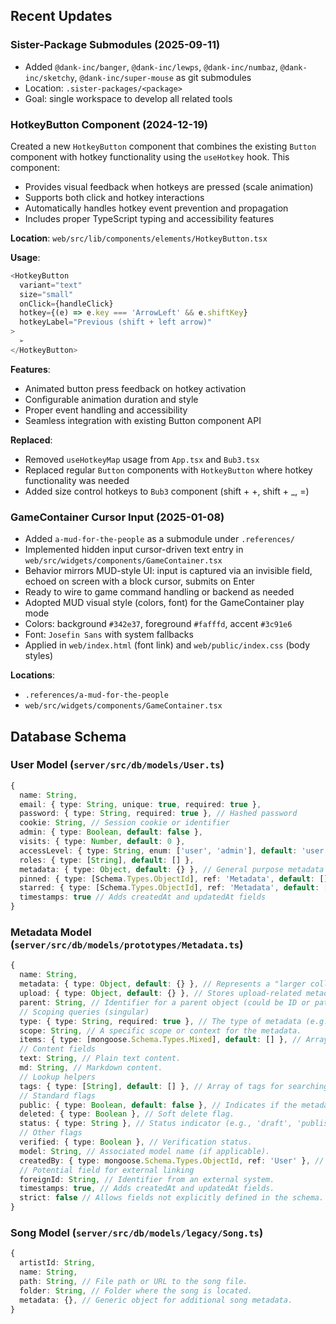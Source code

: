 ## Recent Updates

### Sister-Package Submodules (2025-09-11)

- Added `@dank-inc/banger`, `@dank-inc/lewps`, `@dank-inc/numbaz`, `@dank-inc/sketchy`, `@dank-inc/super-mouse` as git submodules
- Location: `.sister-packages/<package>`
- Goal: single workspace to develop all related tools

### HotkeyButton Component (2024-12-19)

Created a new `HotkeyButton` component that combines the existing `Button` component with hotkey functionality using the `useHotkey` hook. This component:

- Provides visual feedback when hotkeys are pressed (scale animation)
- Supports both click and hotkey interactions
- Automatically handles hotkey event prevention and propagation
- Includes proper TypeScript typing and accessibility features

**Location**: `web/src/lib/components/elements/HotkeyButton.tsx`

**Usage**:

```typescript
<HotkeyButton
  variant="text"
  size="small"
  onClick={handleClick}
  hotkey={(e) => e.key === 'ArrowLeft' && e.shiftKey}
  hotkeyLabel="Previous (shift + left arrow)"
>
  ➢
</HotkeyButton>
```

**Features**:

- Animated button press feedback on hotkey activation
- Configurable animation duration and style
- Proper event handling and accessibility
- Seamless integration with existing Button component API

**Replaced**:

- Removed `useHotkeyMap` usage from `App.tsx` and `Bub3.tsx`
- Replaced regular `Button` components with `HotkeyButton` where hotkey functionality was needed
- Added size control hotkeys to `Bub3` component (shift + +, shift + \_, =)

### GameContainer Cursor Input (2025-01-08)

- Added `a-mud-for-the-people` as a submodule under `.references/`
- Implemented hidden input cursor-driven text entry in `web/src/widgets/components/GameContainer.tsx`
- Behavior mirrors MUD-style UI: input is captured via an invisible field, echoed on screen with a block cursor, submits on Enter
- Ready to wire to game command handling or backend as needed
- Adopted MUD visual style (colors, font) for the GameContainer play mode
- Colors: background `#342e37`, foreground `#fafffd`, accent `#3c91e6`
- Font: `Josefin Sans` with system fallbacks
- Applied in `web/index.html` (font link) and `web/public/index.css` (body styles)

**Locations**:

- `.references/a-mud-for-the-people`
- `web/src/widgets/components/GameContainer.tsx`

## Database Schema

### User Model (`server/src/db/models/User.ts`)

```typescript
{
  name: String,
  email: { type: String, unique: true, required: true },
  password: { type: String, required: true }, // Hashed password
  cookie: String, // Session cookie or identifier
  admin: { type: Boolean, default: false },
  visits: { type: Number, default: 0 },
  accessLevel: { type: String, enum: ['user', 'admin'], default: 'user' },
  roles: { type: [String], default: [] },
  metadata: { type: Object, default: {} }, // General purpose metadata store
  pinned: { type: [Schema.Types.ObjectId], ref: 'Metadata', default: [] }, // References to pinned Metadata objects
  starred: { type: [Schema.Types.ObjectId], ref: 'Metadata', default: [] }, // References to starred Metadata objects
  timestamps: true // Adds createdAt and updatedAt fields
}
```

### Metadata Model (`server/src/db/models/prototypes/Metadata.ts`)

```typescript
{
  name: String,
  metadata: { type: Object, default: {} }, // Represents a "larger collection", e.g., a tree node.
  upload: { type: Object, default: {} }, // Stores upload-related metadata.
  parent: String, // Identifier for a parent object (could be ID or path).
  // Scoping queries (singular)
  type: { type: String, required: true }, // The type of metadata (e.g., 'note', 'image', 'folder').
  scope: String, // A specific scope or context for the metadata.
  items: { type: [mongoose.Schema.Types.Mixed], default: [] }, // Array of mixed-type items associated with this metadata.
  // Content fields
  text: String, // Plain text content.
  md: String, // Markdown content.
  // Lookup helpers
  tags: { type: [String], default: [] }, // Array of tags for searching/filtering.
  // Standard flags
  public: { type: Boolean, default: false }, // Indicates if the metadata is publicly accessible.
  deleted: { type: Boolean }, // Soft delete flag.
  status: { type: String }, // Status indicator (e.g., 'draft', 'published').
  // Other flags
  verified: { type: Boolean }, // Verification status.
  model: String, // Associated model name (if applicable).
  createdBy: { type: mongoose.Schema.Types.ObjectId, ref: 'User' }, // Reference to the User who created it.
  // Potential field for external linking
  foreignId: String, // Identifier from an external system.
  timestamps: true, // Adds createdAt and updatedAt fields.
  strict: false // Allows fields not explicitly defined in the schema.
}
```

### Song Model (`server/src/db/models/legacy/Song.ts`)

```typescript
{
  artistId: String,
  name: String,
  path: String, // File path or URL to the song file.
  folder: String, // Folder where the song is located.
  metadata: {}, // Generic object for additional song metadata.
}
```
